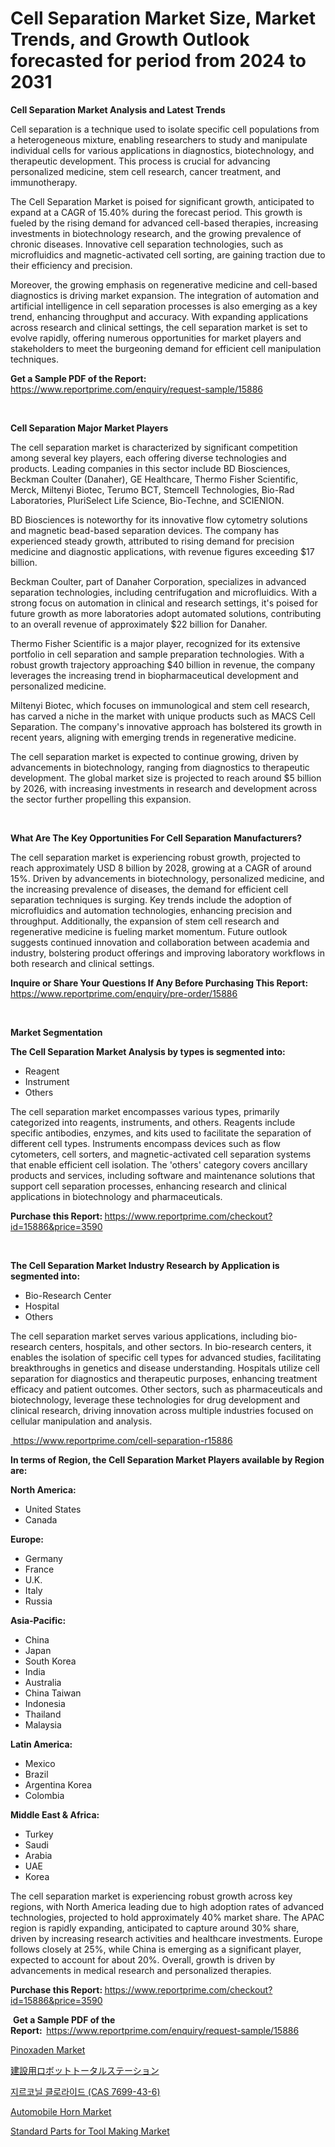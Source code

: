 <p><h1>Cell Separation Market Size, Market Trends, and Growth Outlook forecasted for period from 2024 to 2031</h1></p><p><strong>Cell Separation Market Analysis and Latest Trends</strong></p>
<p><p>Cell separation is a technique used to isolate specific cell populations from a heterogeneous mixture, enabling researchers to study and manipulate individual cells for various applications in diagnostics, biotechnology, and therapeutic development. This process is crucial for advancing personalized medicine, stem cell research, cancer treatment, and immunotherapy.</p><p>The Cell Separation Market is poised for significant growth, anticipated to expand at a CAGR of 15.40% during the forecast period. This growth is fueled by the rising demand for advanced cell-based therapies, increasing investments in biotechnology research, and the growing prevalence of chronic diseases. Innovative cell separation technologies, such as microfluidics and magnetic-activated cell sorting, are gaining traction due to their efficiency and precision.</p><p>Moreover, the growing emphasis on regenerative medicine and cell-based diagnostics is driving market expansion. The integration of automation and artificial intelligence in cell separation processes is also emerging as a key trend, enhancing throughput and accuracy. With expanding applications across research and clinical settings, the cell separation market is set to evolve rapidly, offering numerous opportunities for market players and stakeholders to meet the burgeoning demand for efficient cell manipulation techniques.</p></p>
<p><strong>Get a Sample PDF of the Report:&nbsp;</strong> <a href="https://www.reportprime.com/enquiry/request-sample/15886">https://www.reportprime.com/enquiry/request-sample/15886</a></p>
<p>&nbsp;</p>
<p><strong>Cell Separation Major Market Players</strong></p>
<p><p>The cell separation market is characterized by significant competition among several key players, each offering diverse technologies and products. Leading companies in this sector include BD Biosciences, Beckman Coulter (Danaher), GE Healthcare, Thermo Fisher Scientific, Merck, Miltenyi Biotec, Terumo BCT, Stemcell Technologies, Bio-Rad Laboratories, PluriSelect Life Science, Bio-Techne, and SCIENION.</p><p>BD Biosciences is noteworthy for its innovative flow cytometry solutions and magnetic bead-based separation devices. The company has experienced steady growth, attributed to rising demand for precision medicine and diagnostic applications, with revenue figures exceeding $17 billion.</p><p>Beckman Coulter, part of Danaher Corporation, specializes in advanced separation technologies, including centrifugation and microfluidics. With a strong focus on automation in clinical and research settings, it's poised for future growth as more laboratories adopt automated solutions, contributing to an overall revenue of approximately $22 billion for Danaher.</p><p>Thermo Fisher Scientific is a major player, recognized for its extensive portfolio in cell separation and sample preparation technologies. With a robust growth trajectory approaching $40 billion in revenue, the company leverages the increasing trend in biopharmaceutical development and personalized medicine.</p><p>Miltenyi Biotec, which focuses on immunological and stem cell research, has carved a niche in the market with unique products such as MACS Cell Separation. The company's innovative approach has bolstered its growth in recent years, aligning with emerging trends in regenerative medicine.</p><p>The cell separation market is expected to continue growing, driven by advancements in biotechnology, ranging from diagnostics to therapeutic development. The global market size is projected to reach around $5 billion by 2026, with increasing investments in research and development across the sector further propelling this expansion.</p></p>
<p>&nbsp;</p>
<p><strong>What Are The Key Opportunities For Cell Separation Manufacturers?</strong></p>
<p><p>The cell separation market is experiencing robust growth, projected to reach approximately USD 8 billion by 2028, growing at a CAGR of around 15%. Driven by advancements in biotechnology, personalized medicine, and the increasing prevalence of diseases, the demand for efficient cell separation techniques is surging. Key trends include the adoption of microfluidics and automation technologies, enhancing precision and throughput. Additionally, the expansion of stem cell research and regenerative medicine is fueling market momentum. Future outlook suggests continued innovation and collaboration between academia and industry, bolstering product offerings and improving laboratory workflows in both research and clinical settings.</p></p>
<p><strong>Inquire or Share Your Questions If Any Before Purchasing This Report:</strong> <a href="https://www.reportprime.com/enquiry/pre-order/15886">https://www.reportprime.com/enquiry/pre-order/15886</a></p>
<p>&nbsp;</p>
<p><strong>Market Segmentation</strong></p>
<p><strong>The Cell Separation Market Analysis by types is segmented into:</strong></p>
<p><ul><li>Reagent</li><li>Instrument</li><li>Others</li></ul></p>
<p><p>The cell separation market encompasses various types, primarily categorized into reagents, instruments, and others. Reagents include specific antibodies, enzymes, and kits used to facilitate the separation of different cell types. Instruments encompass devices such as flow cytometers, cell sorters, and magnetic-activated cell separation systems that enable efficient cell isolation. The 'others' category covers ancillary products and services, including software and maintenance solutions that support cell separation processes, enhancing research and clinical applications in biotechnology and pharmaceuticals.</p></p>
<p><strong>Purchase this Report:&nbsp;</strong><a href="https://www.reportprime.com/checkout?id=15886&price=3590">https://www.reportprime.com/checkout?id=15886&price=3590</a></p>
<p>&nbsp;</p>
<p><strong>The Cell Separation Market Industry Research by Application is segmented into:</strong></p>
<p><ul><li>Bio-Research Center</li><li>Hospital</li><li>Others</li></ul></p>
<p><p>The cell separation market serves various applications, including bio-research centers, hospitals, and other sectors. In bio-research centers, it enables the isolation of specific cell types for advanced studies, facilitating breakthroughs in genetics and disease understanding. Hospitals utilize cell separation for diagnostics and therapeutic purposes, enhancing treatment efficacy and patient outcomes. Other sectors, such as pharmaceuticals and biotechnology, leverage these technologies for drug development and clinical research, driving innovation across multiple industries focused on cellular manipulation and analysis.</p></p>
<p><a href="https://www.reportprime.com/cell-separation-r15886">&nbsp;https://www.reportprime.com/cell-separation-r15886</a></p>
<p><strong>In terms of Region, the Cell Separation Market Players available by Region are:</strong></p>
<p>
    <p> <strong> North America: </strong>
        <ul>
            <li>United States</li>
            <li>Canada</li>
        </ul>
        </p> 
    <p> <strong> Europe: </strong>
        <ul>
            <li>Germany</li>
            <li>France</li>
            <li>U.K.</li>
            <li>Italy</li>
            <li>Russia</li>
        </ul>
        </p> 
    <p> <strong> Asia-Pacific: </strong>
        <ul>
            <li>China</li>
            <li>Japan</li>
            <li>South Korea</li>
            <li>India</li>
            <li>Australia</li>
            <li>China Taiwan</li>
            <li>Indonesia</li>
            <li>Thailand</li>
            <li>Malaysia</li>
        </ul>
        </p> 
    <p> <strong> Latin America: </strong>
        <ul>
            <li>Mexico</li>
            <li>Brazil</li>
            <li>Argentina Korea</li>
            <li>Colombia</li>
        </ul>
        </p> 
    <p> <strong> Middle East & Africa: </strong>
        <ul>
            <li>Turkey</li>
            <li>Saudi</li>
            <li>Arabia</li>
            <li>UAE</li>
            <li>Korea</li>
        </ul>
    </p>
    </p>
<p><p>The cell separation market is experiencing robust growth across key regions, with North America leading due to high adoption rates of advanced technologies, projected to hold approximately 40% market share. The APAC region is rapidly expanding, anticipated to capture around 30% share, driven by increasing research activities and healthcare investments. Europe follows closely at 25%, while China is emerging as a significant player, expected to account for about 20%. Overall, growth is driven by advancements in medical research and personalized therapies.</p></p>
<p><strong>Purchase this Report: </strong><a href="https://www.reportprime.com/checkout?id=15886&price=3590">https://www.reportprime.com/checkout?id=15886&price=3590</a></p>
<p>&nbsp;<strong>Get a Sample PDF of the Report:&nbsp;&nbsp;</strong><a href="https://www.reportprime.com/enquiry/request-sample/15886">https://www.reportprime.com/enquiry/request-sample/15886</a></p>
<p><strong></strong></p>
<p><p><a href="https://medium.com/@jo3xcablin/the-pinoxaden-market-prioritizes-cost-control-and-efficiency-enhancement-09e1b875036c">Pinoxaden Market</a></p><p><a href="https://medium.com/@abigayleh7fr/robotic-total-stations-for-construction-85cb75514a4a">建設用ロボットトータルステーション</a></p><p><a href="https://medium.com/@ejuynpri79/zirconyl-chloride-cas-7699-43-6-market-%EC%9D%98-%EA%B8%80%EB%A1%9C%EB%B2%8C-%EC%8B%9C%EC%9E%A5-%EA%B0%9C%EC%9A%94%EB%8A%94-%EC%A0%84-%EC%84%B8%EA%B3%84-%EB%B0%8F-%EC%A3%BC%EC%9A%94-%EC%8B%9C%EC%9E%A5%EC%9D%98-%EC%82%B0%EC%97%85%EC%97%90-%EC%98%81%ED%96%A5%EC%9D%84-%EB%AF%B8%EC%B9%98%EB%8A%94-%EC%A3%BC%EC%9A%94-%ED%8A%B8%EB%A0%8C%EB%93%9C%EC%97%90-%EB%8C%80%ED%95%9C-%EB%8F%85%ED%8A%B9%ED%95%9C-2de736c61c96">지르코닐 클로라이드 (CAS 7699-43-6)</a></p><p><a href="https://issuu.com/reportprime-2/docs/automobile-horn-market-size-2030.pp_6fb1f143ee06e9">Automobile Horn Market</a></p><p><a href="https://www.linkedin.com/pulse/future-standard-parts-tool-making-market-global-forecast-trends-edbzc?trackingId=dxWjoHHJRZ6Q1X3rY7dQjA%3D%3D">Standard Parts for Tool Making Market</a></p></p>